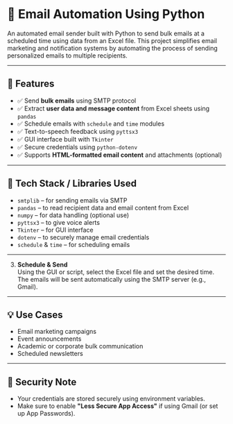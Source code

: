 # 📧 Email Automation Using Python

An automated email sender built with Python to send bulk emails at a scheduled time using data from an Excel file. This project simplifies email marketing and notification systems by automating the process of sending personalized emails to multiple recipients.

---

## 🚀 Features

- ✅ Send **bulk emails** using SMTP protocol  
- ✅ Extract **user data and message content** from Excel sheets using `pandas`  
- ✅ Schedule emails with `schedule` and `time` modules  
- ✅ Text-to-speech feedback using `pyttsx3`  
- ✅ GUI interface built with `Tkinter`  
- ✅ Secure credentials using `python-dotenv`  
- ✅ Supports **HTML-formatted email content** and attachments (optional)  

---

## 🧰 Tech Stack / Libraries Used

- `smtplib` – for sending emails via SMTP  
- `pandas` – to read recipient data and email content from Excel  
- `numpy` – for data handling (optional use)  
- `pyttsx3` – to give voice alerts  
- `Tkinter` – for GUI interface  
- `dotenv` – to securely manage email credentials  
- `schedule` & `time` – for scheduling emails

---

3. **Schedule & Send**  
Using the GUI or script, select the Excel file and set the desired time. The emails will be sent automatically using the SMTP server (e.g., Gmail).

---

## 💡 Use Cases

- Email marketing campaigns  
- Event announcements  
- Academic or corporate bulk communication  
- Scheduled newsletters  

---

## 🔐 Security Note

- Your credentials are stored securely using environment variables.
- Make sure to enable **"Less Secure App Access"** if using Gmail (or set up App Passwords).





